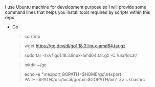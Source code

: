 I use Ubuntu machine for development purpose so I will provide some command lines that helps you install tools required by scripts within this repo

- Go
    > cd /tmp

    > wget https://go.dev/dl/go1.18.3.linux-amd64.tar.gz

    > sudo tar -zxvf go1.18.3.linux-amd64.tar.gz -C /usr/local/

    > mkdir ~/go

    > echo -e "\nexport GOPATH=\$HOME/go\nexport PATH=\$PATH:/usr/local/go/bin:\$GOPATH/bin" >> ~/.bashrc

